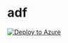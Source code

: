 # adf

[![Deploy to Azure](https://azuredeploy.net/deploybutton.png)](https://azuredeploy.net/?repository=https://github.com/rahulunlimited/adflab/blob/master/adf/arm_template.json)
